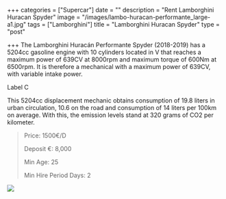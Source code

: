 +++
categories = ["Supercar"]
date = ""
description = "Rent Lamborghini Huracan Spyder"
image = "/images/lambo-huracan-performante_large-a1.jpg"
tags = ["Lamborghini"]
title = "Lamborghini Huracan Spyder"
type = "post"

+++
The Lamborghini Huracán Performante Spyder (2018-2019) has a 5204cc gasoline engine with 10 cylinders located in V that reaches a maximum power of 639CV at 8000rpm and maximum torque of 600Nm at 6500rpm. It is therefore a mechanical with a maximum power of 639CV, with variable intake power.

Label C

This 5204cc displacement mechanic obtains consumption of 19.8 liters in urban circulation, 10.6 on the road and consumption of 14 liters per 100km on average. With this, the emission levels stand at 320 grams of CO2 per kilometer.

> Price: 1500€/D
>
> Deposit €: 8,000
>
> Min Age: 25
>
> Min Hire Period Days: 2

[![](/images/boton.png)](https://supercarmarbella.com/contact/ "Book")